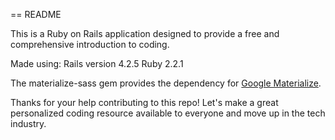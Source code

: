 == README

This is a Ruby on Rails application designed to provide a free and comprehensive introduction to coding. 

Made using:
Rails version 4.2.5
Ruby 2.2.1

The materialize-sass gem provides the dependency for [Google Materialize](http://materializecss.com/about.html).

Thanks for your help contributing to this repo! Let's make a great personalized coding resource available to everyone and move up in the tech industry.
